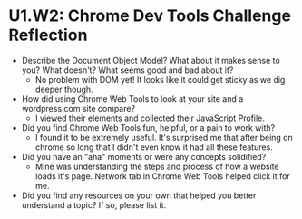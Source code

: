 # U1.W2: Chrome Dev Tools Challenge Reflection

* Describe the Document Object Model? What about it makes sense to you? What doesn't? What seems good and bad about it?
   - No problem with DOM yet! It looks like it could get sticky as we dig deeper though.
* How did using Chrome Web Tools to look at your site and a wordpress.com site compare?
  - I viewed their elements and collected their JavaScript Profile.
* Did you find Chrome Web Tools fun, helpful, or a pain to work with?
  - I found it to be extremely useful. It's surprised me that after being on chrome so long that I didn't even know it had all these features.
* Did you have an "aha" moments or were any concepts solidified?
  - Mine was understanding the steps and process of how a website loads it's page. Network tab in Chrome Web Tools helped click it for me.
* Did you find any resources on your own that helped you better understand a topic? If so, please list it.
